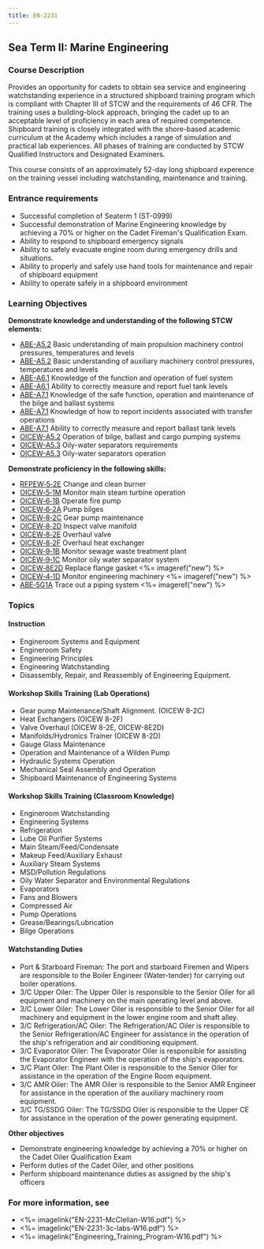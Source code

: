 ```yaml
---
title: EN-2231
---
```


## Sea Term II: Marine Engineering 

### Course Description

Provides an opportunity for cadets to obtain sea service and engineering watchstanding experience in a structured shipboard training program which is compliant with Chapter III of STCW and the requirements of 46 CFR. The training uses a building-block approach, bringing the cadet up to an acceptable level of proficiency in each area of required competence. Shipboard training is closely integrated with the shore-based academic curriculum at the Academy which includes a range of simulation and practical lab experiences. All phases of training are conducted by STCW Qualified Instructors and Designated Examiners.

This course consists of an approximately 52-day long shipboard experence on the training vessel including watchstanding, maintenance and training.

### Entrance requirements

* Successful completion of Seaterm 1 (ST-0999)
* Successful demonstration of Marine Engineering knowledge by achieving a 70% or higher on the Cadet Fireman's Qualification Exam.
* Ability to respond to shipboard emergency signals
* Ability to safely evacuate engine room during emergency drills and situations.
* Ability to properly and safely use hand tools for maintenance and repair of shipboard equipment
* Ability to operate safely in a shipboard environment

### Learning Objectives

**Demonstrate knowledge and understanding of the following STCW elements:**

* [ABE-A5.2](35#ABE-A5\.2) Basic understanding of main propulsion machinery control pressures, temperatures and levels
* [ABE-A5.2](35#ABE-A5\.2) Basic understanding of auxiliary machinery control pressures, temperatures and levels
* [ABE-A6.1](35#ABE-A6\.1) Knowledge of the function and operation of fuel system
* [ABE-A6.1](35#ABE-A6\.1) Ability to correctly measure and report fuel tank levels 
* [ABE-A7.1](35#ABE-A7\.1) Knowledge of the safe function, operation and maintenance of the bilge and ballast systems
* [ABE-A7.1](35#ABE-A7\.1) Knowledge of how to report incidents associated with transfer operations
* [ABE-A7.1](35#ABE-A7\.1) Ability to correctly measure and report ballast tank levels
* [OICEW-A5.2](31#OICEW-A5\.2) Operation of bilge, ballast and cargo pumping systems
* [OICEW-A5.3](31#OICEW-A5\.3) Oily-water separators requirements
* [OICEW-A5.3](31#OICEW-A5\.3) Oily-water separators operation

**Demonstrate proficiency in the following skills:**

* [RFPEW‑5‑2E](RFPEW-5-2E) Change and clean burner
* [OICEW‑5‑1M](OICEW-5-1M) Monitor main steam turbine operation
* [OICEW‑6‑1B](OICEW-6-1B) Operate fire pump
* [OICEW‑6‑2A](OICEW-6-2A) Pump bilges
* [OICEW‑8‑2C](OICEW-8-2C) Gear pump maintenance
* [OICEW‑8‑2D](OICEW-8-2D) Inspect valve manifold
* [OICEW‑8‑2E](OICEW-8-2E) Overhaul valve
* [OICEW‑8‑2F](OICEW-8-2F) Overhaul heat exchanger
* [OICEW‑9‑1B](OICEW-9-1B) Monitor sewage waste treatment plant
* [OICEW‑9‑1C](OICEW-9-1C) Monitor oily water separator system
* [OICEW‑8E2D](OICEW-8E2D) Replace flange gasket <%= imageref("new") %>
* [OICEW‑4‑1D](OICEW-4-1D) Monitor engineering machinery <%= imageref("new") %>
* [ABE‑5G1A](ABE-5G1A) Trace out a piping system <%= imageref("new") %>

### Topics

#### Instruction
*  Engineroom Systems and Equipment
*  Engineroom Safety
*  Engineering Principles
*  Engineering Watchstanding
*  Disassembly, Repair, and Reassembly of Engineering Equipment.
 
#### Workshop Skills Training (Lab Operations)
 
*  Gear pump Maintenance/Shaft Alignment. (OICEW 8-2C)
*  Heat Exchangers (OICEW 8-2F)
*  Valve Overhaul (OICEW 8-2E, OICEW-8E2D)
*  Manifolds/Hydronics Trainer (OICEW 8-2D)
*  Gauge Glass Maintenance
*  Operation and Maintenance of a Wilden Pump
*  Hydraulic Systems Operation
*  Mechanical Seal Assembly and Operation
*  Shipboard Maintenance of Engineering Systems
 
#### Workshop Skills Training (Classroom Knowledge)
 
*  Engineroom Watchstanding
*  Engineering Systems
*  Refrigeration
*  Lube Oil Purifier Systems
*  Main Steam/Feed/Condensate
*  Makeup Feed/Auxiliary Exhaust
*  Auxiliary Steam Systems
*  MSD/Pollution Regulations
*  Oily Water Separator and Environmental Regulations
*  Evaporators
*  Fans and Blowers
*  Compressed Air
*  Pump Operations
*  Grease/Bearings/Lubrication
*  Bilge Operations
 
#### Watchstanding Duties
 
*  Port & Starboard Fireman:  The port and starboard Firemen and Wipers are responsible to the Boiler Engineer (Water-tender) for carrying out boiler operations.
*  3/C Upper Oiler:  The Upper Oiler is responsible to the Senior Oiler for all equipment and machinery on the main operating level and above.
*  3/C Lower Oiler:  The Lower Oiler is responsible to the Senior Oiler for all machinery and equipment in the lower engine room and shaft alley.
*  3/C Refrigeration/AC Oiler:  The Refrigeration/AC Oiler is responsible to the Senior Refrigeration/AC Engineer for assistance in the operation of the ship's refrigeration and air conditioning equipment.
*  3/C Evaporator Oiler:  The Evaporator Oiler is responsible for assisting the Evaporator Engineer with the operation of the ship's evaporators.
*  3/C Plant Oiler:  The Plant Oiler is responsible to the Senior Oiler for assistance in the operation of the Engine Room equipment.
*  3/C AMR Oiler:  The AMR Oiler is responsible to the Senior AMR Engineer for assistance in the operation of the auxiliary machinery room equipment.
*  3/C TG/SSDG Oiler:  The TG/SSDG Oiler is responsible to the Upper CE for assistance in the operation of the power generating equipment.
 


**Other objectives**

* Demonstrate engineering knowledge by achieving a 70% or higher on the Cadet Oiler Qualification Exam
* Perform duties of the Cadet Oiler, and other positions
* Perform shipboard maintenance duties as assigned by the ship's officers


### For more information, see 

* <%= imagelink("EN-2231-McClellan-W16.pdf") %> 
* <%= imagelink("EN-2231-3c-labs-W16.pdf") %> 
* <%= imagelink("Engineering_Training_Program-W16.pdf") %> 



